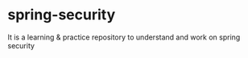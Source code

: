 # spring-security
It is a learning &amp; practice repository to understand and work on spring security
